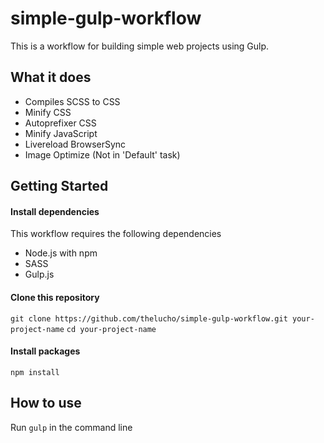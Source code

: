 # simple-gulp-workflow
This is a workflow for building simple web projects using Gulp.

## What it does
* Compiles SCSS to CSS
* Minify CSS
* Autoprefixer CSS
* Minify JavaScript
* Livereload BrowserSync
* Image Optimize (Not in 'Default' task)

## Getting Started

#### Install dependencies
This workflow requires the following dependencies
* Node.js with npm
* SASS
* Gulp.js

#### Clone this repository
```git clone https://github.com/thelucho/simple-gulp-workflow.git your-project-name```
```cd your-project-name```

#### Install packages
`npm install`

## How to use
Run `gulp` in the command line
